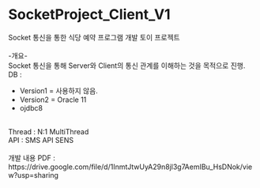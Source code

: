 # SocketProject_Client_V1
Socket 통신을 통한 식당 예약 프로그램 개발 토이 프로젝트<br/>
<br/>
-개요-<br/>
Socket 통신을 통해 Server와 Client의 통신 관계를 이해하는 것을 목적으로 진행.<br/>
DB : <br/>
- Version1 = 사용하지 않음.<br/>
- Version2 = Oracle 11<br/>
- ojdbc8<br/>
<br/>
Thread : N:1 MultiThread<br/>
API : SMS API SENS<br/>
<br/>
개발 내용 PDF : https://drive.google.com/file/d/1InmtJtwUyA29n8jl3g7AemIBu_HsDNok/view?usp=sharing
